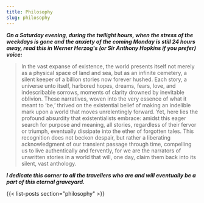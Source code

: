 ```yaml
---
title: Philosophy
slug: philosophy
---
```


***On a Saturday evening, during the twilight hours, when the stress of the weekdays is gone and the anxiety of the coming Monday is still 24 hours away, read this in Werner Herzog's (or Sir Anthony Hopkins if you prefer) voice:***

> In the vast expanse of existence, the world presents itself not merely as a physical space of land and sea, but as an infinite cemetery, a silent keeper of a billion stories now forever hushed. Each story, a universe unto itself, harbored hopes, dreams, fears, love, and indescribable sorrows, moments of clarity drowned by inevitable oblivion. These narratives, woven into the very essence of what it meant to ‘be,’ thrived on the existential belief of making an indelible mark upon a world that moves unrelentingly forward. Yet, here lies the profound absurdity that existentialists embrace: amidst this eager search for purpose and meaning, all stories, regardless of their fervor or triumph, eventually dissipate into the ether of forgotten tales. This recognition does not beckon despair, but rather a liberating acknowledgment of our transient passage through time, compelling us to live authentically and fervently, for we are the narrators of unwritten stories in a world that will, one day, claim them back into its silent, vast anthology.

***I dedicate this corner to all the travellers who are and will eventually be a part of this eternal graveyard.***


{{< list-posts section="philosophy" >}}
